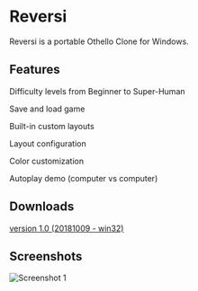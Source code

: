 # Reversi
Reversi is a portable Othello Clone for Windows. 

## Features
Difficulty levels from Beginner to Super-Human

Save and load game

Built-in custom layouts

Layout configuration

Color customization

Autoplay demo (computer vs computer)


## Downloads
[version 1.0 (20181009 - win32)](https://sourceforge.net/projects/reversi-for-windows/files/Reversi_1.0/Reversi_1.0_bin.zip/download)


## Screenshots

![Screenshot 1](https://i.postimg.cc/fRvvk5Jk/Reversi1.jpg "Screenshot 1")
